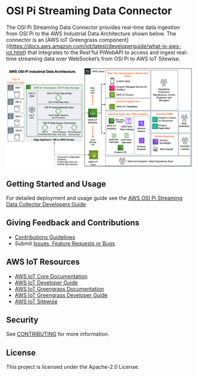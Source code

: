 # OSI Pi Streaming Data Connector

The OSI Pi Streaming Data Connector provides real-time data ingestion from OSI Pi to the AWS Industrial Data Architecture shown below. The connector is an [AWS IoT Greengrass component]((https://docs.aws.amazon.com/iot/latest/developerguide/what-is-aws-iot.html) that integrates to the Rest'ful PiWebAPI to access and ingest real-time streaming data over WebSocket’s from OSI Pi to AWS IoT Sitewise.

![AWS OSI Pi Data Architecture](images/aws-osi-pi-data-architecture.png)

## Getting Started and Usage

For detailed deployment and usage guide see the [AWS OSI Pi Streaming Data Collector Developers Guide](aws-osi-pi-streaming-connector-developers-guide.pdf)

## Giving Feedback and Contributions

*   [Contributions Guidelines](https://github.com:awslabs/osi-pi-streaming-data-connector/-/blob/main/CONTRIBUTING.md)
*   Submit [Issues, Feature Requests or Bugs](https://github.com:awslabs/osi-pi-streaming-data-connector/issues)

## AWS IoT Resources

*   [AWS IoT Core Documentation](https://docs.aws.amazon.com/iot/)
*   [AWS IoT Developer Guide](https://docs.aws.amazon.com/iot/latest/developerguide/what-is-aws-iot.html)
*   [AWS IoT Greengrass Documentation](https://docs.aws.amazon.com/greengrass/)
*   [AWS IoT Greengrass Developer Guide](https://docs.aws.amazon.com/greengrass/v2/developerguide/what-is-iot-greengrass.html)
*   [AWS IoT Sitewise](https://aws.amazon.com/iot-sitewise/)

## Security

See [CONTRIBUTING](CONTRIBUTING.md#security-issue-notifications) for more information.

## License

This project is licensed under the Apache-2.0 License.
